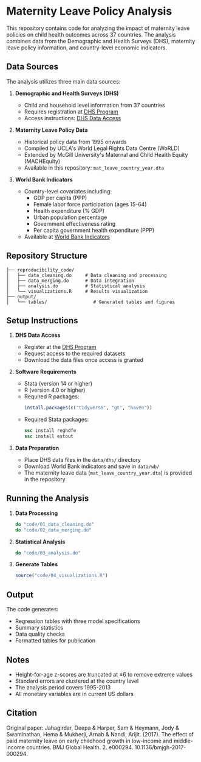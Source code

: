 # Maternity Leave Policy Analysis

This repository contains code for analyzing the impact of maternity leave policies on child health outcomes across 37 countries. The analysis combines data from the Demographic and Health Surveys (DHS), maternity leave policy information, and country-level economic indicators.

## Data Sources

The analysis utilizes three main data sources:

1. **Demographic and Health Surveys (DHS)**
   - Child and household level information from 37 countries
   - Requires registration at [DHS Program](http://www.dhsprogram.com/data/new-user-registration.cfm)
   - Access instructions: [DHS Data Access](http://dhsprogram.com/data/Access-Instructions.cfm)

2. **Maternity Leave Policy Data**
   - Historical policy data from 1995 onwards
   - Compiled by UCLA's World Legal Rights Data Centre (WoRLD)
   - Extended by McGill University's Maternal and Child Health Equity (MACHEquity)
   - Available in this repository: `mat_leave_country_year.dta`

3. **World Bank Indicators**
   - Country-level covariates including:
     - GDP per capita (PPP)
     - Female labor force participation (ages 15-64)
     - Health expenditure (% GDP)
     - Urban population percentage
     - Government effectiveness rating
     - Per capita government health expenditure (PPP)
   - Available at [World Bank Indicators](http://data.worldbank.org/indicator)

## Repository Structure

```
├── reproducibility_code/
│   ├── data_cleaning.do     # Data cleaning and processing
│   ├── data_merging.do      # Data integration
│   ├── analysis.do          # Statistical analysis
│   └── visualizations.R     # Results visualization
├── output/
│   └── tables/                 # Generated tables and figures

```

## Setup Instructions

1. **DHS Data Access**
   - Register at the [DHS Program](http://www.dhsprogram.com/data/new-user-registration.cfm)
   - Request access to the required datasets
   - Download the data files once access is granted

2. **Software Requirements**
   - Stata (version 14 or higher)
   - R (version 4.0 or higher)
   - Required R packages:
     ```r
     install.packages(c("tidyverse", "gt", "haven"))
     ```
   - Required Stata packages:
     ```stata
     ssc install reghdfe
     ssc install estout
     ```

3. **Data Preparation**
   - Place DHS data files in the `data/dhs/` directory
   - Download World Bank indicators and save in `data/wb/`
   - The maternity leave data (`mat_leave_country_year.dta`) is provided in the repository

## Running the Analysis

1. **Data Processing**
   ```stata
   do "code/01_data_cleaning.do"
   do "code/02_data_merging.do"
   ```

2. **Statistical Analysis**
   ```stata
   do "code/03_analysis.do"
   ```

3. **Generate Tables**
   ```r
   source("code/04_visualizations.R")
   ```

## Output

The code generates:
- Regression tables with three model specifications
- Summary statistics
- Data quality checks
- Formatted tables for publication

## Notes

- Height-for-age z-scores are truncated at ±6 to remove extreme values
- Standard errors are clustered at the country level
- The analysis period covers 1995-2013
- All monetary variables are in current US dollars

## Citation
Original paper: Jahagirdar, Deepa & Harper, Sam & Heymann, Jody & Swaminathan, Hema & Mukherji, Arnab & Nandi, Arijit. (2017). The effect of paid maternity leave on early childhood growth in low-income and middle-income countries. BMJ Global Health. 2. e000294. 10.1136/bmjgh-2017-000294. 
